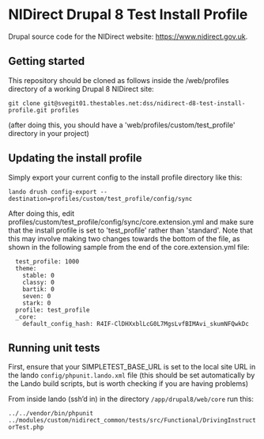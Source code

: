 # NIDirect Drupal 8 Test Install Profile

Drupal source code for the NIDirect website: https://www.nidirect.gov.uk.

## Getting started

This repository should be cloned as follows inside the /web/profiles directory of a working Drupal 8 NIDirect site:

`git clone git@svegit01.thestables.net:dss/nidirect-d8-test-install-profile.git profiles`
 
(after doing this, you should have a 'web/profiles/custom/test_profile' directory in your project)

## Updating the install profile

Simply export your current config to the install profile directory like this:

`lando drush config-export --destination=profiles/custom/test_profile/config/sync`
 
After doing this, edit profiles/custom/test_profile/config/sync/core.extension.yml and make sure that the 
install profile is set to 'test_profile' rather than 'standard'. 
Note that this may involve making two changes towards the bottom of the file, 
as shown in the following sample from the end of the core.extension.yml file:

```
  test_profile: 1000
  theme:
    stable: 0
    classy: 0
    bartik: 0
    seven: 0
    stark: 0 
  profile: test_profile
  _core:
    default_config_hash: R4IF-ClDHXxblLcG0L7MgsLvfBIMAvi_skumNFQwkDc
```

## Running unit tests

First, ensure that your SIMPLETEST_BASE_URL is set to the local site URL in the lando 
`config/phpunit.lando.xml` file (this should be set automatically by the Lando build scripts, 
but is worth checking if you are having problems)

From inside lando (ssh’d in) in the directory `/app/drupal8/web/core` run this:

`../../vendor/bin/phpunit ../modules/custom/nidirect_common/tests/src/Functional/DrivingInstructorTest.php`
